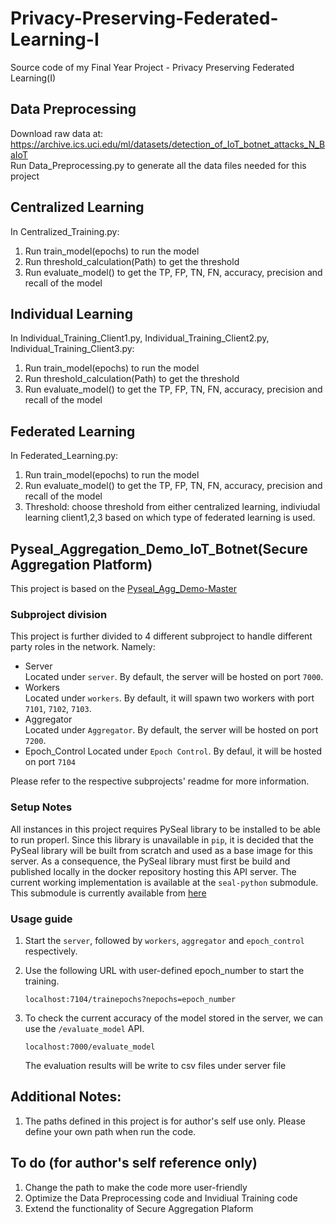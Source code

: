 # Privacy-Preserving-Federated-Learning-I
Source code of my Final Year Project - Privacy Preserving Federated Learning(I)

## Data Preprocessing
Download raw data at: https://archive.ics.uci.edu/ml/datasets/detection_of_IoT_botnet_attacks_N_BaIoT  
Run Data_Preprocessing.py to generate all the data files needed for this project

## Centralized Learning
In Centralized_Training.py: 
1. Run train_model(epochs) to run the model
2. Run threshold_calculation(Path) to get the threshold
3. Run evaluate_model() to get the TP, FP, TN, FN, accuracy, precision and recall of the model

## Individual Learning
In Individual_Training_Client1.py, Individual_Training_Client2.py, Individual_Training_Client3.py: 
1. Run train_model(epochs) to run the model
2. Run threshold_calculation(Path) to get the threshold
3. Run evaluate_model() to get the TP, FP, TN, FN, accuracy, precision and recall of the model

## Federated Learning
In Federated_Learning.py:
1. Run train_model(epochs) to run the model
2. Run evaluate_model() to get the TP, FP, TN, FN, accuracy, precision and recall of the model
3. Threshold: choose threshold from either centralized learning, indiviudal learning client1,2,3 based on which type of federated learning is used. 

## Pyseal_Aggregation_Demo_IoT_Botnet(Secure Aggregation Platform)
This project is based on the [Pyseal_Agg_Demo-Master](https://github.com/wangyingwwyy/Privacy-Preserving-Federated-Learning-I/tree/master/PySEAL_Agg_Demo-master/PySEAL_Agg_Demo-master)

### Subproject division

This project is further divided to 4 different subproject to handle different party roles in the network. Namely: 
*   Server  
    Located under `server`. By default, the server will be hosted on port `7000`.
*   Workers  
    Located under `workers`. By default, it will spawn two workers with port `7101`,  `7102`, `7103`. 
*   Aggregator  
    Located under `Aggregator`. By default, the server will be hosted on port `7200`.
*   Epoch_Control
    Located under `Epoch Control`. By defaul, it will be hosted on port `7104`
    
Please refer to the respective subprojects' readme for more information. 

### Setup Notes

All instances in this project requires PySeal library to be installed to be able to run properl. Since this library is unavailable in `pip`, 
it is decided that the PySeal library will be built from scratch and used as a base image for this server. 
As a consequence, the PySeal library must first be build and published locally in the docker repository hosting this API server. 
The current working implementation is available at the `seal-python` submodule. This submodule is currently available from [here](https://github.com/hanstananda/SEAL-Python)

### Usage guide 
1.  Start the `server`, followed by `workers`, `aggregator` and  `epoch_control` respectively. 
2.  Use the following URL with user-defined epoch_number to start the training.
    ```
    localhost:7104/trainepochs?nepochs=epoch_number
    ```

3.  To check the current accuracy of the model stored in the server, we can use the `/evaluate_model` API. 
    ```
    localhost:7000/evaluate_model
    ```
    The evaluation results will be write to csv files under server file
    
## Additional Notes:
1. The paths defined in this project is for author's self use only. Please define your own path when run the code. 


## To do (for author's self reference only)
1. Change the path to make the code more user-friendly
2. Optimize the Data Preprocessing code and Invidiual Training code
3. Extend the functionality of Secure Aggregation Plaform
